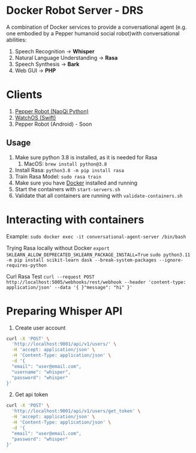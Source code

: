 # Docker Robot Server - DRS

A combination of Docker services to provide a conversational agent (e.g. one embodied by a Pepper humanoid social robot)with conversational abilities:

1. Speech Recognition → **Whisper**
2. Natural Language Understanding → **Rasa**
3. Speech Synthesis → **Bark**
4. Web GUI → **PHP**

# Clients

1. [Pepper Robot (NaoQi Python)](https://github.com/Crowd-Computing-Oulu/drs-naoqi-client)
2. [WatchOS (Swift)](https://github.com/Crowd-Computing-Oulu/watchos-drs-client)
3. Pepper Robot (Android) - Soon
   
## Usage

1. Make sure python 3.8 is installed, as it is needed for Rasa
     1. MacOS: `brew install python@3.8`
2. Install Rasa: `python3.8 -m pip install rasa`
3. Train Rasa Model: `sudo rasa train`
3. Make sure you have [Docker](https://docs.docker.com/desktop/) installed and running
4. Start the containers with `start-servers.sh`
5. Validate that all containers are running with `validate-containers.sh`

# Interacting with containers
Example:
`sudo docker exec -it conversational-agent-server /bin/bash`

Trying Rasa locally without Docker
`export SKLEARN_ALLOW_DEPRECATED_SKLEARN_PACKAGE_INSTALL=True`
`sudo python3.11 -m pip install scikit-learn dask --break-system-packages --ignore-requires-python`

Curl Rasa Test
`curl --request POST http://localhost:5005/webhooks/rest/webhook --header 'content-type: application/json' --data '{ }"message": "hi" }' `


# Preparing Whisper API

1. Create user account
```sh
curl -X 'POST' \
  'http://localhost:9001/api/v1/users/' \
  -H 'accept: application/json' \
  -H 'Content-Type: application/json' \
  -d '{
  "email": "user@email.com",
  "username": "whisper",
  "password": "whisper"
}'
```
2. Get api token
```sh
curl -X 'POST' \
  'http://localhost:9001/api/v1/users/get_token' \
  -H 'accept: application/json' \
  -H 'Content-Type: application/json' \
  -d '{
  "email": "user@email.com",
  "password": "whisper"
}'
```